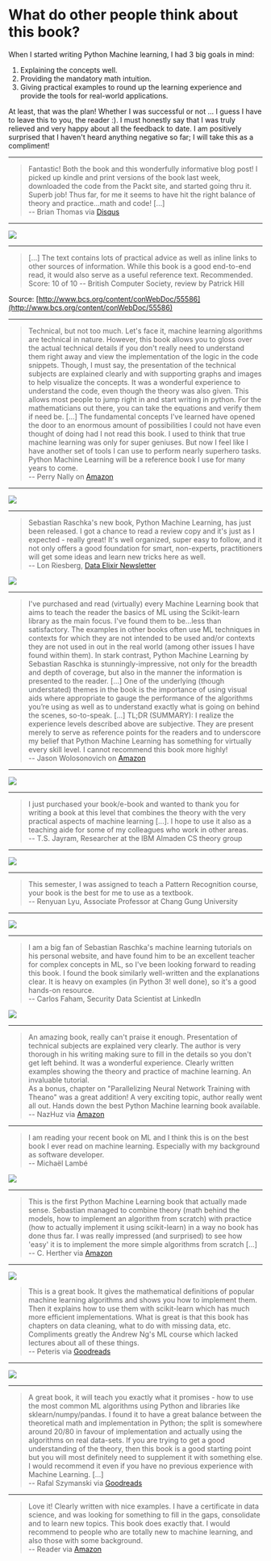 # What do other people think about this book?



When I started writing Python Machine learning, I had 3 big goals in mind:

1. Explaining the concepts well.
2. Providing the mandatory math intuition.
3. Giving practical examples to round up the learning experience and provide the tools for real-world applications.

At least, that was the plan! Whether I was successful or not ... I guess I have to leave this to you, the reader :).
I must honestly say that I was truly relieved and very happy about all the feedback to date. I am positively surprised that I haven't heard anything negative so far; I will take this as a compliment!   

<hr>

> Fantastic! Both the book and this wonderfully informative blog post! I picked up kindle and print versions of the book last week, downloaded the code from the Packt site, and started going thru it. Superb job! Thus far, for me it seems to have hit the right balance of theory and practice...math and code! [...]     
-- Brian Thomas via [Disqus](http://sebastianraschka.com/blog/2015/writing-pymle.html#comment-2295668894)

<hr>

[![](./images/boris_tweet.png)](https://twitter.com/BorisAdryan/status/648590265620525056)

<hr>

> [...] The text contains lots of practical advice as well as inline links to other sources of information. While this book is a good end-to-end read, it would also serve as a useful reference text. Recommended.  
Score: 10 of 10
-- British Computer Society, review by Patrick Hill

Source: [http://www.bcs.org/content/conWebDoc/55586](http://www.bcs.org/content/conWebDoc/55586)

<hr>

> Technical, but not too much. Let's face it, machine learning algorithms are technical in nature. However, this book allows you to gloss over the actual technical details if you don't really need to understand them right away and view the implementation of the logic in the code snippets. Though, I must say, the presentation of the technical subjects are explained clearly and with supporting graphs and images to help visualize the concepts. It was a wonderful experience to understand the code, even though the theory was also given. This allows most people to jump right in and start writing in python. For the mathematicians out there, you can take the equations and verify them if need be. [...]
The fundamental concepts I've learned have opened the door to an enormous amount of possibilities I could not have even thought of doing had I not read this book. I used to think that true machine learning was only for super geniuses. But now I feel like I have another set of tools I can use to perform nearly superhero tasks. Python Machine Learning will be a reference book I use for many years to come.   
--  Perry Nally on [Amazon](http://www.amazon.com/gp/product/1783555130/ref=s9_simh_gw_p14_d0_i2?pf_rd_m=ATVPDKIKX0DER&pf_rd_s=desktop-1&pf_rd_r=0QKDZ9QNCW8269FMDSQG&pf_rd_t=36701&pf_rd_p=2079475242&pf_rd_i=desktop)

<hr>

[![](./images/claus_tweet.png)](https://twitter.com/augustlights/status/651721745783783424)

<hr>

> Sebastian Raschka's new book, Python Machine Learning, has just been released. I got a chance to read a review copy and it's just as I expected - really great! It's well organized, super easy to follow, and it not only offers a good foundation for smart, non-experts, practitioners will get some ideas and learn new tricks here as well.  
-- Lon Riesberg, [Data Elixir Newsletter](http://dataelixir.com/issues/55#start)

[![](./images/dataelixir.png)](http://dataelixir.com)

<hr>

> I've purchased and read (virtually) every Machine Learning book that aims to teach the reader the basics of ML using the Scikit-learn library as the main focus. I've found them to be...less than satisfactory. The examples in other books often use ML techniques in contexts for which they are not intended to be used and/or contexts they are not used in out in the real world (among other issues I have found within them).
In stark contrast, Python Machine Learning by Sebastian Raschka is stunningly-impressive, not only for the breadth and depth of coverage, but also in the manner the information is presented to the reader. [...] One of the underlying (though understated) themes in the book is the importance of using visual aids where appropriate to gauge the performance of the algorithms you’re using as well as to understand exactly what is going on behind the scenes, so-to-speak. [...] TL;DR (SUMMARY):
I realize the experience levels described above are subjective. They are present merely to serve as reference points for the readers and to underscore my belief that Python Machine Learning has something for virtually every skill level. I cannot recommend this book more highly!   
-- Jason Wolosonovich on [Amazon](http://www.amazon.com/gp/product/1783555130/ref=s9_simh_gw_p14_d0_i2?pf_rd_m=ATVPDKIKX0DER&pf_rd_s=desktop-1&pf_rd_r=0QKDZ9QNCW8269FMDSQG&pf_rd_t=36701&pf_rd_p=2079475242&pf_rd_i=desktop)

<hr>

[![](./images/matteo_tweet.png)](https://twitter.com/matteo_brainnet/status/652027189018402816)

<hr>

> I just purchased your book/e-book and wanted to thank you for writing a book at this level that combines the theory with the very practical aspects of machine learning [...]. I hope to use it also as a teaching aide for some of my colleagues who work in other areas.   
-- T.S. Jayram, Researcher at the IBM Almaden CS theory group

<hr>

[![](./images/jonathon_m_tweet.png)](https://twitter.com/jonathonmorgan/status/653587935367856128)


<hr>


> This semester, I was assigned to teach a Pattern Recognition course,
your book is the best for me to use as a textbook.  
-- Renyuan Lyu, Associate Professor at Chang Gung University

<hr>

[![](./images/yong_cho_tweet.png)](https://twitter.com/syc22/status/661963391100133377)

<hr>

> I am a big fan of Sebastian Raschka's machine learning tutorials on his personal website, and have found him to be an excellent teacher for complex concepts in ML, so I've been looking forward to reading this book. I found the book similarly well-written and the explanations clear. It is heavy on examples (in Python 3! well done), so it's a good hands-on resource.   
-- Carlos Faham, Security Data Scientist at LinkedIn

[![](./images/jason_tweet.png)](https://twitter.com/jmwoloso/status/649288217364049920)


<hr>

> An amazing book, really can't praise it enough. Presentation of technical subjects are explained very clearly. The author is very thorough in his writing making sure to fill in the details so you don't get left behind. It was a wonderful experience. Clearly written examples showing the theory and practice of machine learning. An invaluable tutorial.  
As a bonus, chapter on "Parallelizing Neural Network Training with Theano" was a great addition! A very exciting topic, author really went all out. Hands down the best Python Machine learning book available.  
-- NazHuz via [Amazon](http://www.amazon.com/gp/customer-reviews/RURYHN1G3SRMZ/ref=cm_cr_pr_rvw_ttl?ie=UTF8&ASIN=1783555130)


<hr>

> I am reading your recent book on ML and I think this is on the best book I ever read on machine learning.  Especially with my background as software developer.  
-- Michaël Lambé

[![](./images/armand_g_tweet.png)](https://twitter.com/arm_gilles/status/658927560932401154)


<hr>

> This is the first Python Machine Learning book that actually made sense. Sebastian managed to combine theory (math behind the models, how to implement an algorithm from scratch) with practice (how to actually implement it using scikit-learn) in a way no book has done thus far. I was really impressed (and surprised) to see how 'easy' it is to implement the more simple algorithms from scratch [...]  
-- C. Herther via [Amazon](http://www.amazon.com/gp/customer-reviews/R2I0D8HNIQODVA/ref=cm_cr_pr_rvw_ttl?ie=UTF8&ASIN=B00YSILNL0)

<hr>

[![](./images/matthew_m_tweet.png)](https://twitter.com/mattmayo13/status/686614780589797376)

> This is a great book.
It gives the mathematical definitions of popular machine learning algorithms and shows you how to implement them. Then it explains how to use them with scikit-learn which has much more efficient implementations.
What is great is that this book has chapters on data cleaning, what to do with missing data, etc. Compliments greatly the Andrew Ng's ML course which lacked lectures about all of these things.  
-- Peteris via [Goodreads](https://www.goodreads.com/review/show/1475215520?book_show_action=true&from_review_page=1)


<hr>

[![](./images/josiah_tweet.png)](https://twitter.com/thenome/status/668805677951922176)

<hr>

> A great book, it will teach you exactly what it promises - how to use the most common ML algorithms using Python and libraries like sklearn/numpy/pandas.
I found it to have a great balance between the theoretical math and implementation in Python; the split is somewhere around 20/80 in favour of implementation and actually using the algorithms on real data-sets. If you are trying to get a good understanding of the theory, then this book is a good starting point but you will most definitely need to supplement it with something else. I would recommend it even if you have no previous experience with Machine Learning. [...]  
-- Rafal Szymanski via [Goodreads](https://www.goodreads.com/review/show/1514154895?book_show_action=true&from_review_page=1)

<hr>

> Love it! Clearly written with nice examples. I have a certificate in data science, and was looking for something to fill in the gaps, consolidate and to learn new topics. This book does exactly that. I would recommend to people who are totally new to machine learning, and also those with some background.   
-- Reader via [Amazon](http://www.amazon.com/gp/customer-reviews/R2P8OGDU7XIIL5/ref=cm_cr_pr_rvw_ttl?ie=UTF8&ASIN=B00YSILNL0)